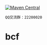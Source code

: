 
[![Maven Central](https://img.shields.io/maven-central/v/org.noear/bcfclient.svg)](https://search.maven.org/search?q=g:org.noear%20AND%20bcfclient)

` QQ交流群：22200020 `

# bcf

